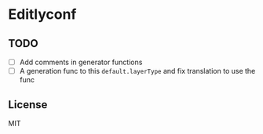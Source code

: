 # Editlyconf

## TODO

- [ ] Add comments in generator functions
- [ ] A generation func to this `default.layerType` and fix translation to use the func

## License

MIT
